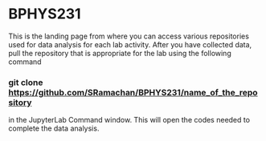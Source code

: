 # BPHYS231
This is the landing page from where you can access various repositories used for data analysis for each lab activity. After you have collected data, pull the repository that is appropriate for the lab using the following command <br/>
### git clone https://github.com/SRamachan/BPHYS231/name_of_the_repository <br/>
in the JupyterLab Command window. This will open the codes needed to complete the data analysis.
